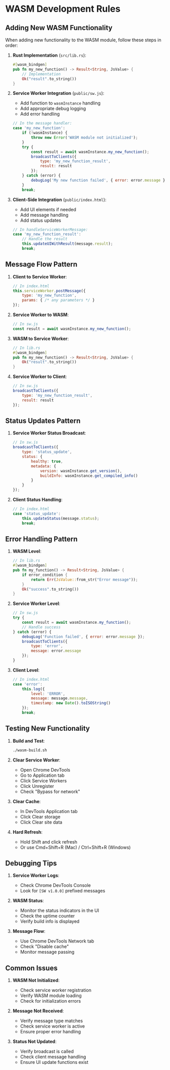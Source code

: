 # WASM Development Rules

## Adding New WASM Functionality

When adding new functionality to the WASM module, follow these steps in order:

1. **Rust Implementation** (`src/lib.rs`):
   ```rust
   #[wasm_bindgen]
   pub fn my_new_function() -> Result<String, JsValue> {
       // Implementation
       Ok("result".to_string())
   }
   ```

2. **Service Worker Integration** (`public/sw.js`):
   - Add function to `wasmInstance` handling
   - Add appropriate debug logging
   - Add error handling
   ```javascript
   // In the message handler:
   case 'my_new_function':
       if (!wasmInstance) {
           throw new Error('WASM module not initialized');
       }
       try {
           const result = await wasmInstance.my_new_function();
           broadcastToClients({
               type: 'my_new_function_result',
               result: result
           });
       } catch (error) {
           debugLog('My new function failed', { error: error.message });
       }
       break;
   ```

3. **Client-Side Integration** (`public/index.html`):
   - Add UI elements if needed
   - Add message handling
   - Add status updates
   ```javascript
   // In handleServiceWorkerMessage:
   case 'my_new_function_result':
       // Handle the result
       this.updateUIWithResult(message.result);
       break;
   ```

## Message Flow Pattern

1. **Client to Service Worker**:
   ```javascript
   // In index.html
   this.serviceWorker.postMessage({
       type: 'my_new_function',
       params: { /* any parameters */ }
   });
   ```

2. **Service Worker to WASM**:
   ```javascript
   // In sw.js
   const result = await wasmInstance.my_new_function();
   ```

3. **WASM to Service Worker**:
   ```rust
   // In lib.rs
   #[wasm_bindgen]
   pub fn my_new_function() -> Result<String, JsValue> {
       Ok("result".to_string())
   }
   ```

4. **Service Worker to Client**:
   ```javascript
   // In sw.js
   broadcastToClients({
       type: 'my_new_function_result',
       result: result
   });
   ```

## Status Updates Pattern

1. **Service Worker Status Broadcast**:
   ```javascript
   // In sw.js
   broadcastToClients({
       type: 'status_update',
       status: {
           healthy: true,
           metadata: {
               version: wasmInstance.get_version(),
               buildInfo: wasmInstance.get_compiled_info()
           }
       }
   });
   ```

2. **Client Status Handling**:
   ```javascript
   // In index.html
   case 'status_update':
       this.updateStatus(message.status);
       break;
   ```

## Error Handling Pattern

1. **WASM Level**:
   ```rust
   // In lib.rs
   #[wasm_bindgen]
   pub fn my_function() -> Result<String, JsValue> {
       if error_condition {
           return Err(JsValue::from_str("Error message"));
       }
       Ok("success".to_string())
   }
   ```

2. **Service Worker Level**:
   ```javascript
   // In sw.js
   try {
       const result = await wasmInstance.my_function();
       // Handle success
   } catch (error) {
       debugLog('Function failed', { error: error.message });
       broadcastToClients({
           type: 'error',
           message: error.message
       });
   }
   ```

3. **Client Level**:
   ```javascript
   // In index.html
   case 'error':
       this.log({
           level: 'ERROR',
           message: message.message,
           timestamp: new Date().toISOString()
       });
       break;
   ```

## Testing New Functionality

1. **Build and Test**:
   ```bash
   ./wasm-build.sh
   ```

2. **Clear Service Worker**:
   - Open Chrome DevTools
   - Go to Application tab
   - Click Service Workers
   - Click Unregister
   - Check "Bypass for network"

3. **Clear Cache**:
   - In DevTools Application tab
   - Click Clear storage
   - Click Clear site data

4. **Hard Refresh**:
   - Hold Shift and click refresh
   - Or use Cmd+Shift+R (Mac) / Ctrl+Shift+R (Windows)

## Debugging Tips

1. **Service Worker Logs**:
   - Check Chrome DevTools Console
   - Look for `[SW v1.0.0]` prefixed messages

2. **WASM Status**:
   - Monitor the status indicators in the UI
   - Check the uptime counter
   - Verify build info is displayed

3. **Message Flow**:
   - Use Chrome DevTools Network tab
   - Check "Disable cache"
   - Monitor message passing

## Common Issues

1. **WASM Not Initialized**:
   - Check service worker registration
   - Verify WASM module loading
   - Check for initialization errors

2. **Message Not Received**:
   - Verify message type matches
   - Check service worker is active
   - Ensure proper error handling

3. **Status Not Updated**:
   - Verify broadcast is called
   - Check client message handling
   - Ensure UI update functions exist 